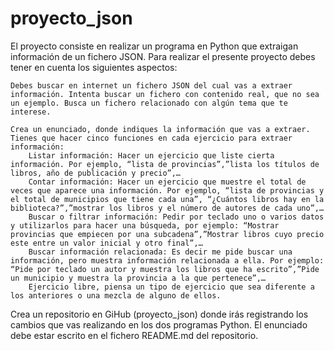 # proyecto_json



El proyecto consiste en realizar un programa en Python que extraigan información de un fichero JSON. Para realizar el presente proyecto debes tener en cuenta los siguientes aspectos:

    Debes buscar en internet un fichero JSON del cual vas a extraer información. Intenta buscar un fichero con contenido real, que no sea un ejemplo. Busca un fichero relacionado con algún tema que te interese.

    Crea un enunciado, donde indiques la información que vas a extraer. Tienes que hacer cinco funciones en cada ejercicio para extraer información:
        Listar información: Hacer un ejercicio que liste cierta información. Por ejemplo, “lista de provincias”,”lista los títulos de libros, año de publicación y precio”,…
        Contar información: Hacer un ejercicio que muestre el total de veces que aparece una información. Por ejemplo, “lista de provincias y el total de municipios que tiene cada una”, “¿Cuántos libros hay en la biblioteca?”,”mostrar los libros y el número de autores de cada uno”,…
        Buscar o filtrar información: Pedir por teclado uno o varios datos y utilizarlos para hacer una búsqueda, por ejemplo: “Mostrar provincias que empiecen por una subcadena”,”Mostrar libros cuyo precio este entre un valor inicial y otro final”,…
        Buscar información relacionada: Es decir me pide buscar una información, pero muestra información relacionada a ella. Por ejemplo: “Pide por teclado un autor y muestra los libros que ha escrito”,”Pide un municipio y muestra la provincia a la que pertenece”,…
        Ejercicio libre, piensa un tipo de ejercicio que sea diferente a los anteriores o una mezcla de alguno de ellos.

Crea un repositorio en GiHub (proyecto_json) donde irás registrando los cambios que vas realizando en los dos programas Python. El enunciado debe estar escrito en el fichero README.md del repositorio.
